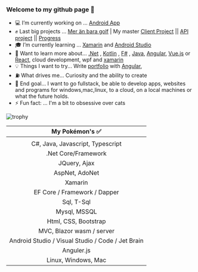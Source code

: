 ### Welcome to my github page 🖖 

- 💻 I’m currently working on ... [Android App](https://github.com/Carpenteri1/Notify)
- ✊ Last big projects ... [Mer än bara golf](https://meranbaragolf.se/) | My master [Client Project](https://github.com/Carpenteri1/CampusBookingConcept) || [API project](https://github.com/Carpenteri1/CampusBookingAPI) || [Progress](https://github.com/users/Carpenteri1/projects/7)
- 🎓 I’m currently learning ... [Xamarin](https://dotnet.microsoft.com/apps/xamarin) and [Android Studio](https://developer.android.com/studio/)
- 📖 Want to learn more about... [.Net](https://dotnet.microsoft.com/) , [Kotlin](https://kotlinlang.org/) , [F#](https://fsharp.org/) , [Java](https://docs.oracle.com/en/java/), [Angular](https://angular.io/), [Vue.js](https://vuejs.org/) or [React](https://reactjs.org/), cloud development, wpf and [xamarin](https://dotnet.microsoft.com/apps/xamarin)
- 💡 Things I want to try... Write [portfolio](https://carpenteri1.github.io/Portfolio/) with [Angular](https://angular.io/),
- ⛽ What drives me... Curiosity and the ability to create
- 👑 End goal... I want to go fullstack, be able to develop apps, websites and programs for windows,mac,linux, to a cloud, on a local machines or what the future holds.
- ⚡ Fun fact: ... I'm a bit to obsessive over cats


![trophy](https://github-profile-trophy.vercel.app/?username=carpenteri1&theme=monokai&title=Issues,Commit,PullRequest,Repositories)


| My Pokémon's :white_check_mark:         |
|:--------------------:|  
|                      |
| C#, Java, Javascript, Typescript |  
| .Net Core/Framework  |
| JQuery, Ajax                    |
| AspNet, AdoNet        | 
| Xamarin |
| EF Core / Framework / Dapper | 
| Sql, T-Sql            |
| Mysql, MSSQL          |
| Html, CSS, Bootstrap   | 
| MVC, Blazor wasm / server   | 
| Android Studio / Visual Studio / Code / Jet Brain | 
| Anguler.js |
| Linux, Windows, Mac    |



